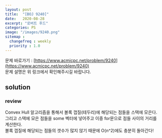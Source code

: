 ```yaml
---
layout: post
title:  "[BOJ 9240]"
date:   2020-08-28
excerpt: "로버트 후드"
categories: PS
image: "/images/9240.png"
sitemap :
  changefreq : weekly
  priority : 1.0
---
```


문제 바로가기 : [https://www.acmicpc.net/problem/9240](https://www.acmicpc.net/problem/9240)<br>
문제 설명은 위 링크에서 확인해주시길 바랍니다.
<br>
## solution
<script src="https://gist.github.com/yooniversal/9d2c4f0cf35869af17cc9d557dc7eede.js"></script>

### review
Convex Hull 알고리즘을 통해서 볼록 껍질(테두리)에 해당되는 점들을 스택에 모은다.<br>
그리고 스택에 모은 점들을 some 벡터에 넣어주고 이중 for문으로 점들 사이의 거리를 계산한다.<br>
볼록 껍질에 해당되는 점들의 갯수가 많지 않기 때문에 O(n^2)에도 충분히 돌아간다!

<script src="https://utteranc.es/client.js"
        repo="yooniversal/blog-comments"
        issue-term="pathname"
        theme="github-light"
        crossorigin="anonymous"
        async>
</script>
